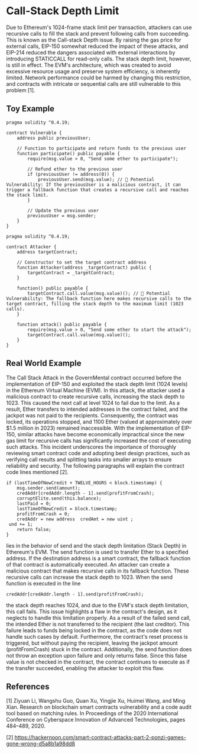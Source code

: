 # Call-Stack Depth Limit
Due to Ethereum's 1024-frame stack limit per transaction, attackers can use recursive calls to fill the stack and prevent following calls from succeeding. This is known as the Call-stack Depth issue. By raising the gas price for external calls, EIP-150 somewhat reduced the impact of these attacks, and EIP-214 reduced the dangers associated with external interactions by introducing STATICCALL for read-only calls. The stack depth limit, however, is still in effect. The EVM's architecture, which was created to avoid excessive resource usage and preserve system efficiency, is inherently limited. Network performance could be harmed by changing this restriction, and contracts with intricate or sequential calls are still vulnerable to this problem [1].

## Toy Example
```Solidity
pragma solidity ^0.4.19;

contract Vulnerable {
    address public previousUser;

    // Function to participate and return funds to the previous user
    function participate() public payable {
        require(msg.value > 0, "Send some ether to participate");

        // Refund ether to the previous user
        if (previousUser != address(0)) {
            previousUser.send(msg.value); // 🔴 Potential Vulnerability: If the previousUser is a malicious contract, it can trigger a fallback function that creates a recursive call and reaches the stack limit.
        }

        // Update the previous user
        previousUser = msg.sender;
    }
}

pragma solidity ^0.4.19;

contract Attacker {
    address targetContract;

    // Constructor to set the target contract address
    function Attacker(address _targetContract) public {
        targetContract = _targetContract;
    }

    function() public payable {
        targetContract.call.value(msg.value)(); // 🔴 Potential Vulnerability: The fallback function here makes recursive calls to the target contract, filling the stack depth to the maximum limit (1023 calls).
    }

    function attack() public payable {
        require(msg.value > 0, "Send some ether to start the attack");
        targetContract.call.value(msg.value)();
    }
}

```

## Real World Example
The Call Stack Attack in the GovernMental contract occurred before the implementation of EIP-150 and exploited the stack depth limit (1024 levels) in the Ethereum Virtual Machine (EVM). In this attack, the attacker used a malicious contract to create recursive calls, increasing the stack depth to 1023. This caused the next call at level 1024 to fail due to the limit. As a result, Ether transfers to intended addresses in the contract failed, and the jackpot was not paid to the recipients. Consequently, the contract was locked, its operations stopped, and 1100 Ether (valued at approximately over $1.5 million in 2023) remained inaccessible.
With the implementation of EIP-150, similar attacks have become economically impractical since the new gas limit for recursive calls has significantly increased the cost of executing such attacks. This incident underscores the importance of thoroughly reviewing smart contract code and adopting best design practices, such as verifying call results and splitting tasks into smaller arrays to ensure reliability and security. The following paragraphs will explain the contract code lines mentioned [2].
```Solidity
if (lastTimeOfNewCredit + TWELVE_HOURS < block.timestamp) {
    msg.sender.send(amount);
    credAddr[credAddr.length - 1].send(profitFromCrash);
    corruptElite.send(this.balance);
    lastPaid = 0;
    lastTimeOfNewCredit = block.timestamp;
    profitFromCrash = 0;
    credAddr = new address  credAmt = new uint ;
 und += 1;
    return false;
}
```
lies in the behavior of send and the stack depth limitation (Stack Depth) in Ethereum's EVM. The send function is used to transfer Ether to a specified address. If the destination address is a smart contract, the fallback function of that contract is automatically executed. An attacker can create a malicious contract that makes recursive calls in its fallback function. These recursive calls can increase the stack depth to 1023. When the send function is executed in the line

```Solidity
credAddr[credAddr.length - 1].send(profitFromCrash);
```
the stack depth reaches 1024, and due to the EVM's stack depth limitation, this call fails. This issue highlights a flaw in the contract's design, as it neglects to handle this limitation properly. As a result of the failed send call, the intended Ether is not transferred to the recipient (the last creditor). This failure leads to funds being locked in the contract, as the code does not handle such cases by default. Furthermore, the contract's reset process is triggered, but without paying the recipient, leaving the jackpot amount (profitFromCrash) stuck in the contract. Additionally, the send function does not throw an exception upon failure and only returns false. Since this false value is not checked in the contract, the contract continues to execute as if the transfer succeeded, enabling the attacker to exploit this flaw.

## References
[1] Ziyuan Li, Wangshu Guo, Quan Xu, Yingjie Xu, Huimei Wang, and Ming Xian. Research on blockchain smart contracts vulnerability and a code
audit tool based on matching rules. In Proceedings of the 2020 International Conference on Cyberspace Innovation of Advanced Technologies, pages
484–489, 2020.

[2] https://hackernoon.com/smart-contract-attacks-part-2-ponzi-games-gone-wrong-d5a8b1a98dd8
